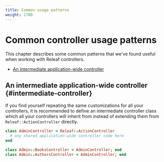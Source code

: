 ```yaml
---
title: Common usage patterns
weight: 1700
---
```


# Common controller usage patterns

This chapter describes some common patterns that we've found useful when working with Releaf controllers.

* [An intermediate application-wide controller](#intermediate-controller)

## An intermediate application-wide controller {#intermediate-controller}

If you find yourself repeating the same customizations for all your controllers, it is recommended to define an intermediate controller class which all your controllers will inherit from instead of extending them from `Releaf::ActionController` directly.

```ruby
class AdminController < Releaf::ActionController
  # any shared application-wide controller code here
end

class Admin::BooksController < AdminController; end
class Admin::AuthorsController < AdminController; end
```
